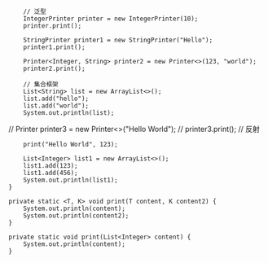         // 泛型
        IntegerPrinter printer = new IntegerPrinter(10);
        printer.print();

        StringPrinter printer1 = new StringPrinter("Hello");
        printer1.print();

        Printer<Integer, String> printer2 = new Printer<>(123, "world");
        printer2.print();

        // 集合框架
        List<String> list = new ArrayList<>();
        list.add("hello");
        list.add("world");
        System.out.println(list);

//        Printer<String> printer3 = new Printer<>("Hello World");
//        printer3.print();
// 反射

        print("Hello World", 123);

        List<Integer> list1 = new ArrayList<>();
        list1.add(123);
        list1.add(456);
        System.out.println(list1);
    }

    private static <T, K> void print(T content, K content2) {
        System.out.println(content);
        System.out.println(content2);
    }

    private static void print(List<Integer> content) {
        System.out.println(content);
    }